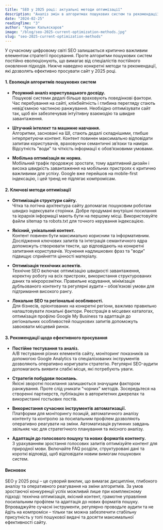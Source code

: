 ```yaml
---
title: "SEO у 2025 році: актуальні методи оптимізації"
description: "Аналіз змін в алгоритмах пошукових систем та рекомендації щодо ефективного просування сайту."
date: "2024-02-25"
readingTime: "3"
author: "Арман Кальяскаров"
image: "/blog/seo-2025-current-optimization-methods.jpg"
slug: "seo-2025-current-optimization-methods"
---
```


У сучасному цифровому світі SEO залишається критично важливим елементом стратегії просування. Проте алгоритми пошукових систем постійно еволюціонують, що вимагає від спеціалістів постійного оновлення підходів. Нижче наведено конкретні методи та рекомендації, які дозволять ефективно просувати сайт у 2025 році.

#### 1. Еволюція алгоритмів пошукових систем

- **Розумний аналіз користувацького досвіду.**  
  Пошукові системи дедалі більше враховують поведінкові фактори. Час перебування на сайті, клікбейтність і глибина перегляду стають невід'ємною частиною ранжування. Необхідно оптимізувати сайт так, щоб він забезпечував інтуїтивну взаємодію та швидке завантаження.

- **Штучний інтелект та машинне навчання.**  
  Алгоритми, засновані на ШІ, стають дедалі складнішими, глибше інтерпретуючи контент. Контент повинен максимально відповідати запитам користувачів, враховуючи семантичні зв’язки та наміри. Відсутність "води" та чіткість інформації є обов’язковими умовами.

- **Мобільна оптимізація як норма.**  
  Мобільний трафік продовжує зростати, тому адаптивний дизайн і висока швидкість завантаження на мобільних пристроях є критично важливими для успіху. Google вже перейшов на mobile-first індексацію, і цей тренд не підлягає компромісам.

#### 2. Ключові методи оптимізації

- **Оптимізація структури сайту.**  
  Чітка та логічна архітектура сайту допомагає пошуковим роботам швидко індексувати сторінки. Добре продумані внутрішні посилання та ієрархія інформації мають бути на першому місці. Використовуйте файли sitemap та robots.txt для точного керування індексацією.

- **Якісний, унікальний контент.**  
  Контент повинен бути максимально корисним та інформативним. Дослідження ключових запитів та інтеграція семантичного ядра допоможуть створювати тексти, що відповідають на конкретні запитання користувачів. Усунення надлишкових фраз та "води" підвищує сприйняття цінності матеріалу.

- **Оптимізація технічних аспектів.**  
  Технічне SEO включає оптимізацію швидкості завантаження, коректну роботу на всіх пристроях, використання структурованих даних та мікророзмітки. Правильне кодування, мінімізація дубльованого контенту та регулярні аудити – обов’язкові умови для підтримання високого рангу.

- **Локальне SEO та регіональні особливості.**  
  Для бізнесів, орієнтованих на конкретні регіони, важливо правильно налаштовувати локальні фактори. Реєстрація в місцевих каталогах, оптимізація профілю Google My Business та адаптація до регіональних особливостей пошукових запитів допоможуть завоювати місцевий ринок.

#### 3. Рекомендації щодо ефективного просування

- **Постійне тестування та аналіз.**  
  A/B тестування різних елементів сайту, моніторинг показників за допомогою Google Analytics та спеціалізованих інструментів дозволяють оперативно коригувати стратегію. Регулярні SEO-аудити допомагають виявити слабкі місця, які потребують уваги.

- **Стратегія побудови посилань.**  
  Якісні зворотні посилання залишаються значущим фактором ранжування. Проте слід уникати "чорних" методів. Зосередьтеся на створенні партнерств, публікаціях в авторитетних джерелах та використанні гостьових постів.

- **Використання сучасних інструментів автоматизації.**  
  Платформи для моніторингу позицій, автоматичного аналізу контенту та контролю за посилальним профілем дозволяють оперативно реагувати на зміни. Автоматизація рутинних завдань звільняє час для стратегічного планування та якісного аналізу.

- **Адаптація до голосового пошуку та нових форматів контенту.**  
  З урахуванням зростання голосових запитів оптимізуйте контент для природної мови. Включайте FAQ розділи, структуровані дані та короткі відповіді, щоб відповідати новим вимогам пошукових систем.

#### Висновок

SEO у 2025 році – це суворий виклик, що вимагає дисципліни, глибокого аналізу та оперативного реагування на зміни алгоритмів. За умов зростаючої конкуренції успіх можливий лише при комплексному підході: технічна оптимізація, якісний контент, грамотне управління посилальним профілем та адаптація до нових форматів пошуку. Впроваджуйте сучасні інструменти, регулярно проводьте аудити та не йдіть на компроміси – тільки так можна забезпечити стабільну присутність у топі пошукової видачі та досягти максимальної ефективності сайту.
